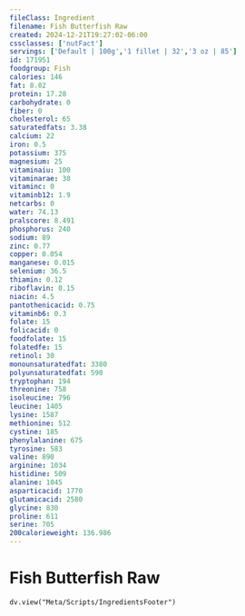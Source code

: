 ```yaml
---
fileClass: Ingredient
filename: Fish Butterfish Raw
created: 2024-12-21T19:27:02-06:00
cssclasses: ['nutFact']
servings: ['Default | 100g','1 fillet | 32','3 oz | 85']
id: 171951
foodgroup: Fish
calories: 146
fat: 8.02
protein: 17.28
carbohydrate: 0
fiber: 0
cholesterol: 65
saturatedfats: 3.38
calcium: 22
iron: 0.5
potassium: 375
magnesium: 25
vitaminaiu: 100
vitaminarae: 30
vitaminc: 0
vitaminb12: 1.9
netcarbs: 0
water: 74.13
pralscore: 8.491
phosphorus: 240
sodium: 89
zinc: 0.77
copper: 0.054
manganese: 0.015
selenium: 36.5
thiamin: 0.12
riboflavin: 0.15
niacin: 4.5
pantothenicacid: 0.75
vitaminb6: 0.3
folate: 15
folicacid: 0
foodfolate: 15
folatedfe: 15
retinol: 30
monounsaturatedfat: 3380
polyunsaturatedfat: 590
tryptophan: 194
threonine: 758
isoleucine: 796
leucine: 1405
lysine: 1587
methionine: 512
cystine: 185
phenylalanine: 675
tyrosine: 583
valine: 890
arginine: 1034
histidine: 509
alanine: 1045
asparticacid: 1770
glutamicacid: 2580
glycine: 830
proline: 611
serine: 705
200calorieweight: 136.986
---
```


# Fish Butterfish Raw

```dataviewjs
dv.view("Meta/Scripts/IngredientsFooter")
```